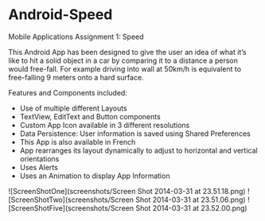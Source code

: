 Android-Speed
=============

Mobile Applications Assignment 1: Speed

This Android App has been designed to give the user an idea of what it’s like to hit a solid object in a car by comparing it to a distance a person would free-fall. 
For example driving into wall at 50km/h is equivalent to free-falling 9 meters onto a hard surface.

Features and Components included:

- Use of multiple different Layouts
- TextView, EditText and Button components
- Custom App Icon available in 3 different resolutions
- Data Persistence: User information is saved using Shared Preferences
- This App is also available in French
- App rearranges its layout dynamically to adjust to horizontal and vertical orientations
- Uses Alerts
- Uses an Animation to display App Information

![ScreenShotOne](screenshots/Screen Shot 2014-03-31 at 23.51.18.png)
![ScreenShotTwo](screenshots/Screen Shot 2014-03-31 at 23.51.06.png)
![ScreenShotFive](screenshots/Screen Shot 2014-03-31 at 23.52.00.png)
